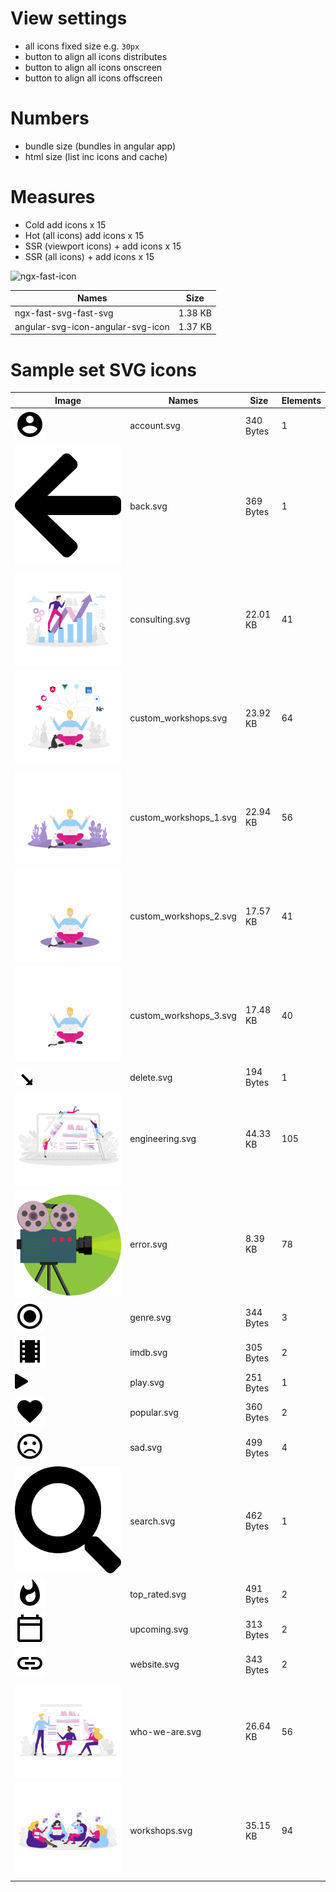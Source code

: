 # View settings
- all icons fixed size e.g. `30px`
- button to align all icons distributes
- button to align all icons onscreen
- button to align all icons offscreen

# Numbers
- bundle size (bundles in angular app)
- html size (list inc icons and cache)

# Measures
- Cold add icons x 15
- Hot (all icons) add icons x 15
- SSR (viewport icons) + add icons x 15
- SSR (all icons) + add icons x 15

![ngx-fast-icon](https://user-images.githubusercontent.com/10064416/164747072-8292d8e8-fcc2-481c-ad0d-f4385db8abda.PNG)

<!-- bundle-stats-start -->
| Names             |       Size |
| ---               | ---        |
| ngx-fast-svg-fast-svg           | 1.38 KB |
| angular-svg-icon-angular-svg-icon           | 1.37 KB |
<!-- bundle-stats-end -->

# Sample set SVG icons

<!-- file-info-start -->
| Image             | Names             |       Size |       Elements |
| ---               | ---               | ---        | ---            |
| ![account.svg](packages\ngx-fast-icon-demo\src\assets\svg-icons\account.svg) | account.svg           | 340 Bytes | 1
| ![back.svg](packages\ngx-fast-icon-demo\src\assets\svg-icons\back.svg) | back.svg           | 369 Bytes | 1
| ![consulting.svg](packages\ngx-fast-icon-demo\src\assets\svg-icons\consulting.svg) | consulting.svg           | 22.01 KB | 41
| ![custom_workshops.svg](packages\ngx-fast-icon-demo\src\assets\svg-icons\custom_workshops.svg) | custom_workshops.svg           | 23.92 KB | 64
| ![custom_workshops_1.svg](packages\ngx-fast-icon-demo\src\assets\svg-icons\custom_workshops_1.svg) | custom_workshops_1.svg           | 22.94 KB | 56
| ![custom_workshops_2.svg](packages\ngx-fast-icon-demo\src\assets\svg-icons\custom_workshops_2.svg) | custom_workshops_2.svg           | 17.57 KB | 41
| ![custom_workshops_3.svg](packages\ngx-fast-icon-demo\src\assets\svg-icons\custom_workshops_3.svg) | custom_workshops_3.svg           | 17.48 KB | 40
| ![delete.svg](packages\ngx-fast-icon-demo\src\assets\svg-icons\delete.svg) | delete.svg           | 194 Bytes | 1
| ![engineering.svg](packages\ngx-fast-icon-demo\src\assets\svg-icons\engineering.svg) | engineering.svg           | 44.33 KB | 105
| ![error.svg](packages\ngx-fast-icon-demo\src\assets\svg-icons\error.svg) | error.svg           | 8.39 KB | 78
| ![genre.svg](packages\ngx-fast-icon-demo\src\assets\svg-icons\genre.svg) | genre.svg           | 344 Bytes | 3
| ![imdb.svg](packages\ngx-fast-icon-demo\src\assets\svg-icons\imdb.svg) | imdb.svg           | 305 Bytes | 2
| ![play.svg](packages\ngx-fast-icon-demo\src\assets\svg-icons\play.svg) | play.svg           | 251 Bytes | 1
| ![popular.svg](packages\ngx-fast-icon-demo\src\assets\svg-icons\popular.svg) | popular.svg           | 360 Bytes | 2
| ![sad.svg](packages\ngx-fast-icon-demo\src\assets\svg-icons\sad.svg) | sad.svg           | 499 Bytes | 4
| ![search.svg](packages\ngx-fast-icon-demo\src\assets\svg-icons\search.svg) | search.svg           | 462 Bytes | 1
| ![top_rated.svg](packages\ngx-fast-icon-demo\src\assets\svg-icons\top_rated.svg) | top_rated.svg           | 491 Bytes | 2
| ![upcoming.svg](packages\ngx-fast-icon-demo\src\assets\svg-icons\upcoming.svg) | upcoming.svg           | 313 Bytes | 2
| ![website.svg](packages\ngx-fast-icon-demo\src\assets\svg-icons\website.svg) | website.svg           | 343 Bytes | 2
| ![who-we-are.svg](packages\ngx-fast-icon-demo\src\assets\svg-icons\who-we-are.svg) | who-we-are.svg           | 26.64 KB | 56
| ![workshops.svg](packages\ngx-fast-icon-demo\src\assets\svg-icons\workshops.svg) | workshops.svg           | 35.15 KB | 94<!-- file-info-end -->
